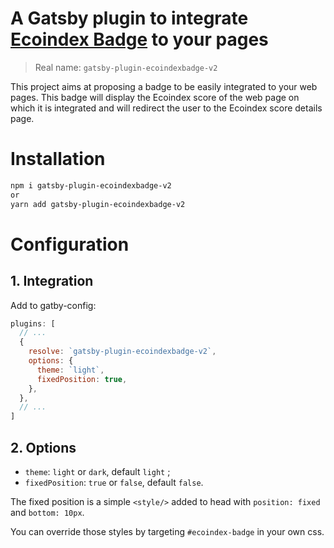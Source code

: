 # A Gatsby plugin to integrate [Ecoindex Badge](https://github.com/cnumr/ecoindex_badge) to your pages

> Real name: `gatsby-plugin-ecoindexbadge-v2`

This project aims at proposing a badge to be easily integrated to your web pages. This badge will display the Ecoindex score of the web page on which it is integrated and will redirect the user to the Ecoindex score details page.

# Installation

```sh
npm i gatsby-plugin-ecoindexbadge-v2
or
yarn add gatsby-plugin-ecoindexbadge-v2
```

# Configuration

## 1. Integration

Add to gatby-config:

```js
plugins: [
  // ...
  {
    resolve: `gatsby-plugin-ecoindexbadge-v2`,
    options: {
      theme: `light`,
      fixedPosition: true,
    },
  },
  // ...
]
```

## 2. Options

- `theme`: `light` or `dark`, default `light` ;
- `fixedPosition`: `true` or `false`, default `false`.

The fixed position is a simple `<style/>` added to head with `position: fixed` and `bottom: 10px`.

You can override those styles by targeting `#ecoindex-badge` in your own css.
